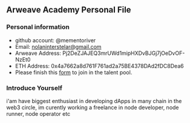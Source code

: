 ## Arweave Academy Personal File

### Personal information

- github account: @mementoriver
- Email: nolaninterstelar@gmail.com
- Arweave Address: Pj2DeZJAJEQ3mrUWd1mipHXDvBJGj7jOeDvOF-NzEt0
- ETH Address: 0x4a7662a8d761F761ad2a75BE4378DAd2fDC8Dea6
- Please finish this [form](https://docs.google.com/forms/d/e/1FAIpQLSfWA5fIIcBgmRppm3jNz5vmf9Mai_QMVil-2pO4r7YKn_Zhtw/viewform?usp=sf_link) to join in the talent pool.

### Introduce Yourself
 i'am have biggest enthusiast in developing dApps in many chain in the web3 circle, im curently working a freelance in node developer, node runner, node operator etc
